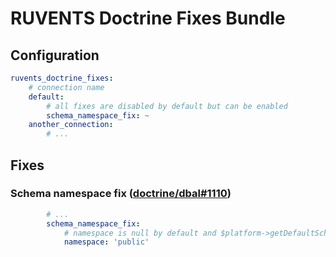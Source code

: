 # RUVENTS Doctrine Fixes Bundle

## Configuration

```yaml
ruvents_doctrine_fixes:
    # connection name
    default:
        # all fixes are disabled by default but can be enabled
        schema_namespace_fix: ~
    another_connection:
        # ...
```

## Fixes

### Schema namespace fix ([doctrine/dbal#1110](https://github.com/doctrine/dbal/issues/1110))

```yaml
        # ...
        schema_namespace_fix:
            # namespace is null by default and $platform->getDefaultSchemaName() is used in this case
            namespace: 'public'
```

